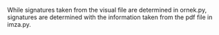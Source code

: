 While signatures taken from the visual file are determined in ornek.py, signatures are determined with the information taken from the pdf file in imza.py.

